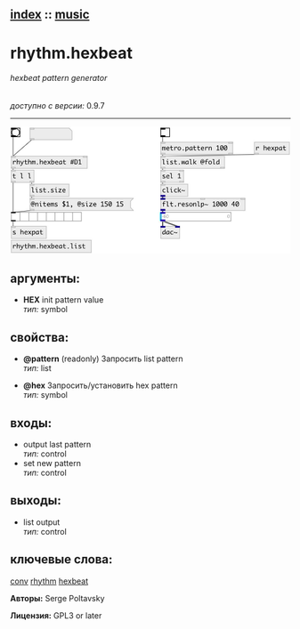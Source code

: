 [index](index.html) :: [music](category_music.html)
---

# rhythm.hexbeat

###### hexbeat pattern generator

*доступно с версии:* 0.9.7

---




[![example](../examples/img/rhythm.hexbeat.jpg)](../examples/pd/rhythm.hexbeat.pd)



## аргументы:

* **HEX**
init pattern value<br>
_тип:_ symbol<br>





## свойства:

* **@pattern** (readonly)
Запросить list pattern<br>
_тип:_ list<br>

* **@hex** 
Запросить/установить hex pattern<br>
_тип:_ symbol<br>



## входы:

* output last pattern<br>
_тип:_ control
* set new pattern<br>
_тип:_ control



## выходы:

* list output<br>
_тип:_ control



## ключевые слова:

[conv](keywords/conv.html)
[rhythm](keywords/rhythm.html)
[hexbeat](keywords/hexbeat.html)






**Авторы:** Serge Poltavsky




**Лицензия:** GPL3 or later





